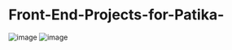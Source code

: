 # Front-End-Projects-for-Patika-
![image](https://github.com/batuhanlog/Front-End-Projects-Patika/assets/82649079/5ed83c51-f4af-4783-aa65-9ed4590ed97e)
![image](https://github.com/batuhanlog/Front-End-Projects-Patika/assets/82649079/7cc265c9-885c-4616-9fb4-7cc16a3b2e83)
